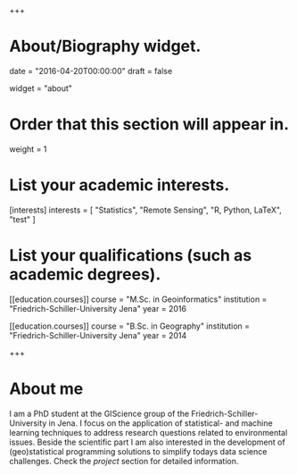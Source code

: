 +++
# About/Biography widget.

date = "2016-04-20T00:00:00"
draft = false

widget = "about"

# Order that this section will appear in.
weight = 1

# List your academic interests.
[interests]
  interests = [
    "Statistics",
    "Remote Sensing",
    "R, Python, LaTeX",
    "test"
  ]

# List your qualifications (such as academic degrees).

[[education.courses]]
  course = "M.Sc. in Geoinformatics"
  institution = "Friedrich-Schiller-University Jena"
  year = 2016

[[education.courses]]
  course = "B.Sc. in Geography"
  institution = "Friedrich-Schiller-University Jena"
  year = 2014
 
+++

# About me

I am a PhD student at the GIScience group of the Friedrich-Schiller-University in Jena. I focus on the application of statistical- and machine learning techniques to address research questions related to environmental issues. Beside the scientific part I am also interested in the development of (geo)statistical programming solutions to simplify todays data science challenges. Check the *project* section for detailed information.
